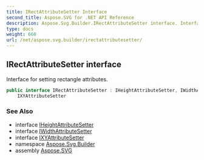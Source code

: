 ```yaml
---
title: IRectAttributeSetter Interface
second_title: Aspose.SVG for .NET API Reference
description: Aspose.Svg.Builder.IRectAttributeSetter interface. Interface for setting rectangle attributes
type: docs
weight: 660
url: /net/aspose.svg.builder/irectattributesetter/
---
```

## IRectAttributeSetter interface

Interface for setting rectangle attributes.

```csharp
public interface IRectAttributeSetter : IHeightAttributeSetter, IWidthAttributeSetter, 
    IXYAttributeSetter
```

### See Also

* interface [IHeightAttributeSetter](../iheightattributesetter/)
* interface [IWidthAttributeSetter](../iwidthattributesetter/)
* interface [IXYAttributeSetter](../ixyattributesetter/)
* namespace [Aspose.Svg.Builder](../../aspose.svg.builder/)
* assembly [Aspose.SVG](../../)
